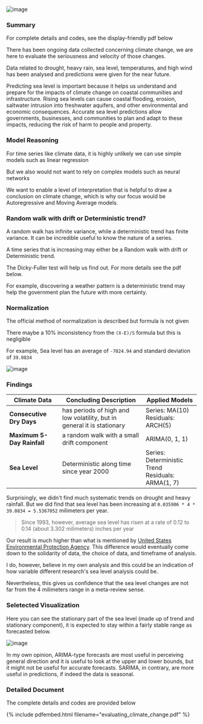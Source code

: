 ![image](https://live.staticflickr.com/4912/32305750398_ea37139cd6_z.jpg)

### Summary

For complete details and codes, see the display-friendly pdf below

There has been ongoing data collected concerning climate change, we are here to evaluate the seriousness and velocity of those changes.

Data related to drought, heavy rain, sea level, temperatures, and high wind has been analysed and predictions were given for the near future.

Predicting sea level is important because it helps us understand and prepare for the impacts of climate change on coastal communities and infrastructure. Rising sea levels can cause coastal flooding, erosion, saltwater intrusion into freshwater aquifers, and other environmental and economic consequences. Accurate sea level predictions allow governments, businesses, and communities to plan and adapt to these impacts, reducing the risk of harm to people and property.

### Model Reasoning

For time series like climate data, it is highly unlikely we can use simple models such as linear regression

But we also would not want to rely on complex models such as neural networks

We want to enable a level of interpretation that is helpful to draw a conclusion on climate change, which is why our focus would be Autoregressive and Moving Average models.

### Random walk with drift or Deterministic trend?

A random walk has infinite variance, while a deterministic trend has finite variance. It can be incredible useful to know the nature of a series.

A time series that is increasing may either be a Random walk with drift or Deterministic trend.

The Dicky-Fuller test will help us find out. For more details see the pdf below.

For example, discovering a weather pattern is a deterministic trend may help the government plan the future with more certainty.

### Normalization

The official method of normalization is described but formula is not given

There maybe a 10% inconsistency from the `(X-E)/S` formula but this is negligible

For example, Sea level has an average of `-7024.94` and standard deviation of `39.0834`

![image](https://user-images.githubusercontent.com/12572058/216469063-04a48143-978f-49e1-84b6-fa9272c0371c.png)

### Findings

| Climate Data               | Concluding Description                                                  | Applied Models                                       |
|----------------------------|-------------------------------------------------------------------------|------------------------------------------------------|
|  **Consecutive Dry Days**  | has periods of high and low volatility, but in general it is stationary |         Series: MA(10)<br>Residuals: ARCH(5)         |
| **Maximum 5-Day Rainfall** |                a random walk with a small drift component               |                    ARIMA(0, 1, 1)                    |
|        **Sea Level**       |                 Deterministic along time since year 2000                | Series: Deterministic Trend<br>Residuals: ARMA(1, 7) |

Surprisingly, we didn't find much systematic trends on drought and heavy rainfall. But we did find that sea level has been increasing at `0.035906 * 4 * 39.0834 = 5.5367052` milimeters per year.

> Since 1993, however, average sea level has risen at a rate of 0.12 to 0.14 (about 3.302 milimeters) inches per year

Our result is much higher than what is mentioned by [United States Environmental Protection Agency](https://www.epa.gov/climate-indicators/climate-change-indicators-sea-level). This difference would eventually come down to the solidarity of data, the choice of data, and timeframe of analysis.

I do, however, believe in my own analysis and this could be an indication of how variable different research's sea level analysis could be.

Nevertheless, this gives us confidence that the sea level changes are not far from the 4 milimeters range in a meta-review sense.

### Seletected Visualization

Here you can see the stationary part of the sea level (made up of trend and stationary component), it is expected to stay within a fairly stable range as forecasted below.

![image](https://user-images.githubusercontent.com/12572058/216505235-3c65b28c-a157-4af8-8289-8dbbe7ffe102.png)

In my own opinion, ARIMA-type forecasts are most useful in perceiving general direction and it is useful to look at the upper and lower bounds, but it might not be useful for accurate forecasts. SARIMA, in contrary, are more useful in predictions, if indeed the data is seasonal.

### Detailed Document

The complete details and codes are provided below

{% include pdfembed.html filename="evaluating_climate_change.pdf" %}
